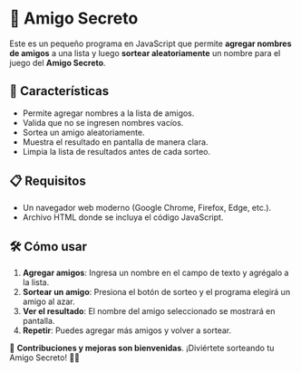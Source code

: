 # 🎉 Amigo Secreto  

Este es un pequeño programa en JavaScript que permite **agregar nombres de amigos** a una lista y luego **sortear aleatoriamente** un nombre para el juego del **Amigo Secreto**.  

## 🚀 Características  

- Permite agregar nombres a la lista de amigos.  
- Valida que no se ingresen nombres vacíos.  
- Sortea un amigo aleatoriamente.  
- Muestra el resultado en pantalla de manera clara.  
- Limpia la lista de resultados antes de cada sorteo.  

## 📋 Requisitos  

- Un navegador web moderno (Google Chrome, Firefox, Edge, etc.).  
- Archivo HTML donde se incluya el código JavaScript.  

## 🛠️ Cómo usar  

1. **Agregar amigos**: Ingresa un nombre en el campo de texto y agrégalo a la lista.  
2. **Sortear un amigo**: Presiona el botón de sorteo y el programa elegirá un amigo al azar.  
3. **Ver el resultado**: El nombre del amigo seleccionado se mostrará en pantalla.  
4. **Repetir**: Puedes agregar más amigos y volver a sortear.  

📢 **Contribuciones y mejoras son bienvenidas**. ¡Diviértete sorteando tu Amigo Secreto! 🎁😃
